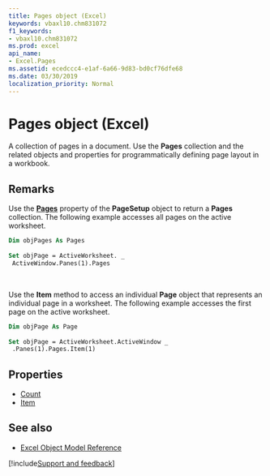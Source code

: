 ```yaml
---
title: Pages object (Excel)
keywords: vbaxl10.chm831072
f1_keywords:
- vbaxl10.chm831072
ms.prod: excel
api_name:
- Excel.Pages
ms.assetid: ecedccc4-e1af-6a66-9d83-bd0cf76dfe68
ms.date: 03/30/2019
localization_priority: Normal
---
```



# Pages object (Excel)

A collection of pages in a document. Use the **Pages** collection and the related objects and properties for programmatically defining page layout in a workbook.


## Remarks

Use the **[Pages](excel.pagesetup.pages.md)** property of the **PageSetup** object to return a **Pages** collection. The following example accesses all pages on the active worksheet.

```vb
Dim objPages As Pages 
 
Set objPage = ActiveWorksheet. _ 
 ActiveWindow.Panes(1).Pages
```

<br/>

Use the **Item** method to access an individual **Page** object that represents an individual page in a worksheet. The following example accesses the first page on the active worksheet.

```vb
Dim objPage As Page 
 
Set objPage = ActiveWorksheet.ActiveWindow _ 
 .Panes(1).Pages.Item(1)
```

## Properties

- [Count](Excel.Pages.Count.md)
- [Item](Excel.Pages.Item.md)

## See also

- [Excel Object Model Reference](overview/Excel/object-model.md)

[!include[Support and feedback](~/includes/feedback-boilerplate.md)]